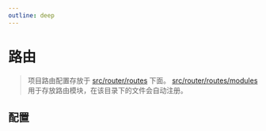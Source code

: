 ```yaml
---
outline: deep
---
```


# 路由

> 项目路由配置存放于 [src/router/routes](https://github.com/elonehoo/tl-serve-list/tree/main/web/src/router/routes) 下面。 [src/router/routes/modules](https://github.com/elonehoo/tl-serve-list/tree/main/web/src/router/routes/modules) 用于存放路由模块，在该目录下的文件会自动注册。

## 配置
